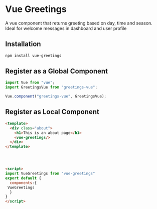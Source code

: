 # Vue Greetings

A vue component that returns greeting based on day, time and season. Ideal for welcome messages in dashboard and user profile 

## Installation

```bash
npm install vue-greetings
``` 

## Register as a Global Component

```js
import Vue from "vue";
import GreetingsVue from "greetings-vue";

Vue.component("greetings-vue", GreetingsVue);
```

## Register as Local Component

```html
<template>
  <div class="about">
    <h1>This is an about page</h1>
    <vue-greetings/>
  </div>
</template>




<script>
import VueGreetings from "vue-greetings"
export default {
  components:{
 VueGreetings
  }
}
</script>
```





